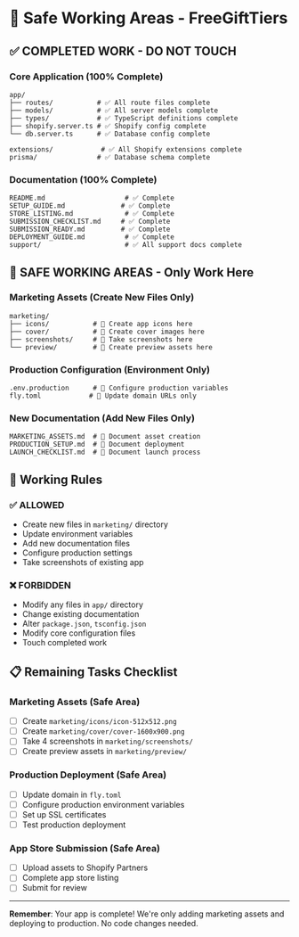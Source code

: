 # 🚧 Safe Working Areas - FreeGiftTiers

## ✅ **COMPLETED WORK** - DO NOT TOUCH

### **Core Application** (100% Complete)
```
app/
├── routes/           # ✅ All route files complete
├── models/           # ✅ All server models complete  
├── types/            # ✅ TypeScript definitions complete
├── shopify.server.ts # ✅ Shopify config complete
└── db.server.ts      # ✅ Database config complete

extensions/            # ✅ All Shopify extensions complete
prisma/               # ✅ Database schema complete
```

### **Documentation** (100% Complete)
```
README.md                    # ✅ Complete
SETUP_GUIDE.md              # ✅ Complete
STORE_LISTING.md             # ✅ Complete
SUBMISSION_CHECKLIST.md     # ✅ Complete
SUBMISSION_READY.md         # ✅ Complete
DEPLOYMENT_GUIDE.md          # ✅ Complete
support/                     # ✅ All support docs complete
```

## 🚧 **SAFE WORKING AREAS** - Only Work Here

### **Marketing Assets** (Create New Files Only)
```
marketing/
├── icons/           # 🚧 Create app icons here
├── cover/           # 🚧 Create cover images here
├── screenshots/     # 🚧 Take screenshots here
└── preview/         # 🚧 Create preview assets here
```

### **Production Configuration** (Environment Only)
```
.env.production      # 🚧 Configure production variables
fly.toml            # 🚧 Update domain URLs only
```

### **New Documentation** (Add New Files Only)
```
MARKETING_ASSETS.md  # 🚧 Document asset creation
PRODUCTION_SETUP.md  # 🚧 Document deployment
LAUNCH_CHECKLIST.md  # 🚧 Document launch process
```

## 🎯 **Working Rules**

### **✅ ALLOWED**
- Create new files in `marketing/` directory
- Update environment variables
- Add new documentation files
- Configure production settings
- Take screenshots of existing app

### **❌ FORBIDDEN**
- Modify any files in `app/` directory
- Change existing documentation
- Alter `package.json`, `tsconfig.json`
- Modify core configuration files
- Touch completed work

## 📋 **Remaining Tasks Checklist**

### **Marketing Assets** (Safe Area)
- [ ] Create `marketing/icons/icon-512x512.png`
- [ ] Create `marketing/cover/cover-1600x900.png`
- [ ] Take 4 screenshots in `marketing/screenshots/`
- [ ] Create preview assets in `marketing/preview/`

### **Production Deployment** (Safe Area)
- [ ] Update domain in `fly.toml`
- [ ] Configure production environment variables
- [ ] Set up SSL certificates
- [ ] Test production deployment

### **App Store Submission** (Safe Area)
- [ ] Upload assets to Shopify Partners
- [ ] Complete app store listing
- [ ] Submit for review

---

**Remember**: Your app is complete! We're only adding marketing assets and deploying to production. No code changes needed.

